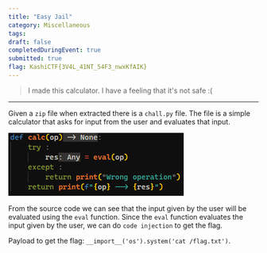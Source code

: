 ```yaml
---
title: "Easy Jail"
category: Miscellaneous
tags: 
draft: false
completedDuringEvent: true
submitted: true
flag: KashiCTF{3V4L_41NT_54F3_nwxKfAIK}
---
```

> I made this calculator. I have a feeling that it's not safe :(

---

Given a `zip` file when extracted there is a `chall.py` file. The file is a simple calculator that asks for input from the user and evaluates that input.

![alt text](image.png)

From the source code we can see that the input given by the user will be evaluated using the `eval` function. Since the `eval` function evaluates the input given by the user, we can do `code injection` to get the flag.

Payload to get the flag: `__import__('os').system('cat /flag.txt')`.
